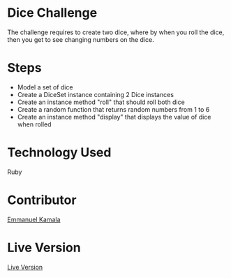 # Dice Challenge
The challenge requires to create two dice, where by when you roll the dice, then you get to see changing numbers on the dice.

# Steps
<ul>
<li>Model a set of dice </li>
<li>Create a DiceSet instance containing 2 Dice instances</li>
<li>Create an instance method "roll" that should roll both dice</li>
<li>Create a random function that returns random numbers from 1 to 6</li>
<li>Create an instance method "display" that displays the value of dice when rolled</li>
</ul>

# Technology Used
Ruby

# Contributor
<a href="http://github.com/emmanuelkamala">Emmanuel Kamala</a>

# Live Version
<a href="https://repl.it/@EmmanuelKamala/roll-dice">Live Version</a>
